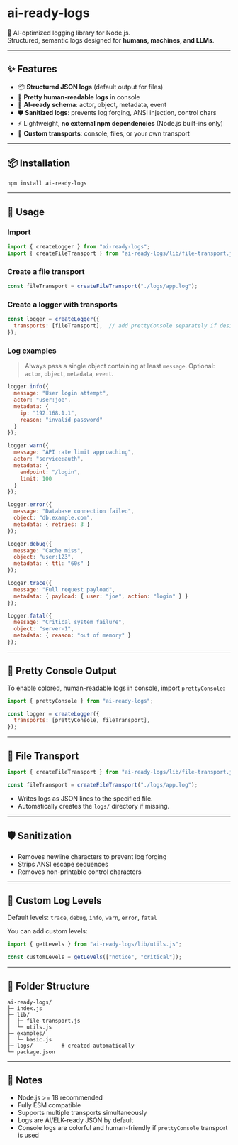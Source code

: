 
# ai-ready-logs

🚀 AI-optimized logging library for Node.js.  
Structured, semantic logs designed for **humans, machines, and LLMs**.  

---

## ✨ Features
- 📦 **Structured JSON logs** (default output for files)
- 🎨 **Pretty human-readable logs** in console
- 🤖 **AI-ready schema**: actor, object, metadata, event
- 🛡 **Sanitized logs**: prevents log forging, ANSI injection, control chars
- ⚡ Lightweight, **no external npm dependencies** (Node.js built-ins only)
- 📝 **Custom transports**: console, files, or your own transport

---

## 📦 Installation

```bash
npm install ai-ready-logs
```

---

## 🧰 Usage

### Import

```js
import { createLogger } from "ai-ready-logs";
import { createFileTransport } from "ai-ready-logs/lib/file-transport.js";
```

### Create a file transport

```js
const fileTransport = createFileTransport("./logs/app.log");
```

### Create a logger with transports

```js
const logger = createLogger({
  transports: [fileTransport],  // add prettyConsole separately if desired
});
```

### Log examples

> Always pass a single object containing at least `message`. Optional: `actor`, `object`, `metadata`, `event`.

```js
logger.info({
  message: "User login attempt",
  actor: "user:joe",
  metadata: {
    ip: "192.168.1.1",
    reason: "invalid password"
  }
});

logger.warn({
  message: "API rate limit approaching",
  actor: "service:auth",
  metadata: {
    endpoint: "/login",
    limit: 100
  }
});

logger.error({
  message: "Database connection failed",
  object: "db.example.com",
  metadata: { retries: 3 }
});

logger.debug({
  message: "Cache miss",
  object: "user:123",
  metadata: { ttl: "60s" }
});

logger.trace({
  message: "Full request payload",
  metadata: { payload: { user: "joe", action: "login" } }
});

logger.fatal({
  message: "Critical system failure",
  object: "server-1",
  metadata: { reason: "out of memory" }
});
```

---

## 🌈 Pretty Console Output

To enable colored, human-readable logs in console, import `prettyConsole`:

```js
import { prettyConsole } from "ai-ready-logs";

const logger = createLogger({
  transports: [prettyConsole, fileTransport],
});
```

---

## 🔧 File Transport

```js
import { createFileTransport } from "ai-ready-logs/lib/file-transport.js";

const fileTransport = createFileTransport("./logs/app.log");
```

- Writes logs as JSON lines to the specified file.
- Automatically creates the `logs/` directory if missing.

---

## 🛡 Sanitization

- Removes newline characters to prevent log forging
- Strips ANSI escape sequences
- Removes non-printable control characters

---

## 🧩 Custom Log Levels

Default levels: `trace`, `debug`, `info`, `warn`, `error`, `fatal`

You can add custom levels:

```js
import { getLevels } from "ai-ready-logs/lib/utils.js";

const customLevels = getLevels(["notice", "critical"]);
```

---

## 📂 Folder Structure

```
ai-ready-logs/
├─ index.js
├─ lib/
│  ├─ file-transport.js
│  └─ utils.js
├─ examples/
│  └─ basic.js
├─ logs/         # created automatically
└─ package.json
```

---

## 📝 Notes

- Node.js >= 18 recommended
- Fully ESM compatible
- Supports multiple transports simultaneously
- Logs are AI/ELK-ready JSON by default
- Console logs are colorful and human-friendly if `prettyConsole` transport is used

